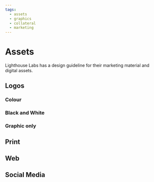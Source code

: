```yaml
---
tags:
  - assets
  - graphics
  - collateral
  - marketing
---
```


# Assets

Lighthouse Labs has a design guideline for their marketing material and digital assets. 

## Logos

### Colour

### Black and White

### Graphic only

## Print

## Web

## Social Media
